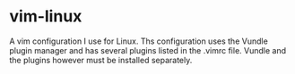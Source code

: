 # vim-linux

A vim configuration I use for Linux. Ths configuration uses the Vundle plugin manager and has several plugins listed in the .vimrc file. Vundle and the plugins however must be installed separately.
